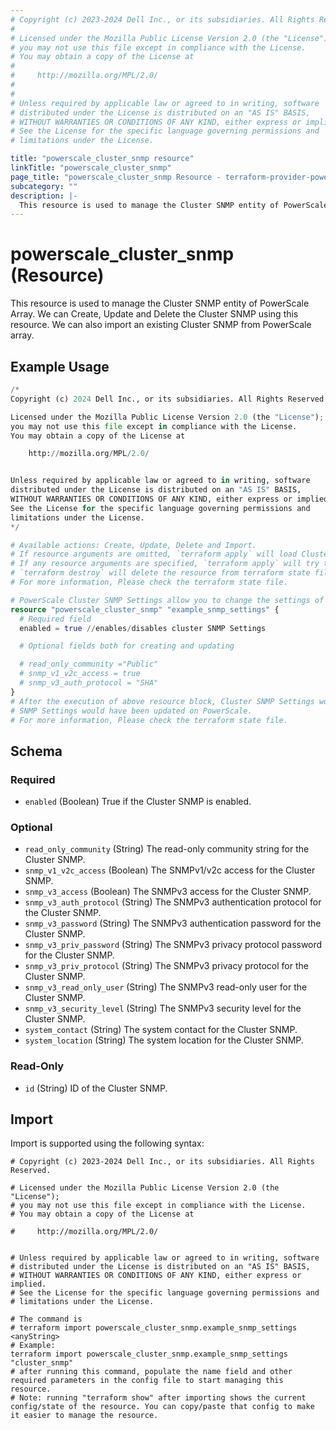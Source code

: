 ```yaml
---
# Copyright (c) 2023-2024 Dell Inc., or its subsidiaries. All Rights Reserved.
#
# Licensed under the Mozilla Public License Version 2.0 (the "License");
# you may not use this file except in compliance with the License.
# You may obtain a copy of the License at
#
#     http://mozilla.org/MPL/2.0/
#
#
# Unless required by applicable law or agreed to in writing, software
# distributed under the License is distributed on an "AS IS" BASIS,
# WITHOUT WARRANTIES OR CONDITIONS OF ANY KIND, either express or implied.
# See the License for the specific language governing permissions and
# limitations under the License.

title: "powerscale_cluster_snmp resource"
linkTitle: "powerscale_cluster_snmp"
page_title: "powerscale_cluster_snmp Resource - terraform-provider-powerscale"
subcategory: ""
description: |-
  This resource is used to manage the Cluster SNMP entity of PowerScale Array. We can Create, Update and Delete the Cluster SNMP using this resource. We can also import an existing Cluster SNMP from PowerScale array.
---
```


# powerscale_cluster_snmp (Resource)

This resource is used to manage the Cluster SNMP entity of PowerScale Array. We can Create, Update and Delete the Cluster SNMP using this resource. We can also import an existing Cluster SNMP from PowerScale array.


## Example Usage

```terraform
/*
Copyright (c) 2024 Dell Inc., or its subsidiaries. All Rights Reserved.

Licensed under the Mozilla Public License Version 2.0 (the "License");
you may not use this file except in compliance with the License.
You may obtain a copy of the License at

    http://mozilla.org/MPL/2.0/


Unless required by applicable law or agreed to in writing, software
distributed under the License is distributed on an "AS IS" BASIS,
WITHOUT WARRANTIES OR CONDITIONS OF ANY KIND, either express or implied.
See the License for the specific language governing permissions and
limitations under the License.
*/

# Available actions: Create, Update, Delete and Import.
# If resource arguments are omitted, `terraform apply` will load Cluster SNMP Settings from PowerScale, and save to terraform state file.
# If any resource arguments are specified, `terraform apply` will try to load CLuster SNMP Settings (if not loaded) and update the settings.
# `terraform destroy` will delete the resource from terraform state file rather than deleting SNMP Settings from PowerScale.
# For more information, Please check the terraform state file.

# PowerScale Cluster SNMP Settings allow you to change the settings of SNMP
resource "powerscale_cluster_snmp" "example_snmp_settings" {
  # Required field
  enabled = true //enables/disables cluster SNMP Settings

  # Optional fields both for creating and updating

  # read_only_community ="Public"
  # snmp_v1_v2c_access = true
  # snmp_v3_auth_protocol = "SHA"
}
# After the execution of above resource block, Cluster SNMP Settings would have been cached in terraform state file, or
# SNMP Settings would have been updated on PowerScale.
# For more information, Please check the terraform state file.
```

<!-- schema generated by tfplugindocs -->
## Schema

### Required

- `enabled` (Boolean) True if the Cluster SNMP is enabled.

### Optional

- `read_only_community` (String) The read-only community string for the Cluster SNMP.
- `snmp_v1_v2c_access` (Boolean) The SNMPv1/v2c access for the Cluster SNMP.
- `snmp_v3_access` (Boolean) The SNMPv3 access for the Cluster SNMP.
- `snmp_v3_auth_protocol` (String) The SNMPv3 authentication protocol for the Cluster SNMP.
- `snmp_v3_password` (String) The SNMPv3 authentication password for the Cluster SNMP.
- `snmp_v3_priv_password` (String) The SNMPv3 privacy protocol password for the Cluster SNMP.
- `snmp_v3_priv_protocol` (String) The SNMPv3 privacy protocol for the Cluster SNMP.
- `snmp_v3_read_only_user` (String) The SNMPv3 read-only user for the Cluster SNMP.
- `snmp_v3_security_level` (String) The SNMPv3 security level for the Cluster SNMP.
- `system_contact` (String) The system contact for the Cluster SNMP.
- `system_location` (String) The system location for the Cluster SNMP.

### Read-Only

- `id` (String) ID of the Cluster SNMP.

## Import

Import is supported using the following syntax:

```shell
# Copyright (c) 2023-2024 Dell Inc., or its subsidiaries. All Rights Reserved.

# Licensed under the Mozilla Public License Version 2.0 (the "License");
# you may not use this file except in compliance with the License.
# You may obtain a copy of the License at

#     http://mozilla.org/MPL/2.0/


# Unless required by applicable law or agreed to in writing, software
# distributed under the License is distributed on an "AS IS" BASIS,
# WITHOUT WARRANTIES OR CONDITIONS OF ANY KIND, either express or implied.
# See the License for the specific language governing permissions and
# limitations under the License.

# The command is
# terraform import powerscale_cluster_snmp.example_snmp_settings <anyString>
# Example:
terraform import powerscale_cluster_snmp.example_snmp_settings "cluster_snmp"
# after running this command, populate the name field and other required parameters in the config file to start managing this resource.
# Note: running "terraform show" after importing shows the current config/state of the resource. You can copy/paste that config to make it easier to manage the resource.
```